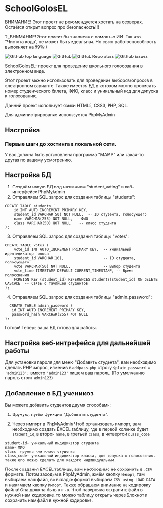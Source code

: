 # SchoolGolosEL

ВНИМАНИЕ! Этот проект не рекомендуется хостить на серверах. Остаётся открыт вопрос про безопасность!!!

2_ВНИМАНИЕ! Этот проект был написан с помощью ИИ. Так что "Чистота кода", не может быть идеальная. Но свою работоспособность выполняет на 99%:)
<!--Блок информации о репозитории в бейджах-->
![GitHub top language](https://img.shields.io/github/languages/top/noyokin/SchoolGolosEL)
![GitHub](https://img.shields.io/github/license/noyokin/SchoolGolosEL)
![GitHub Repo stars](https://img.shields.io/github/stars/noyokin/SchoolGolosEL)
![GitHub issues](https://img.shields.io/github/issues/noyokin/SchoolGolosEL)

SchoolGolosEL- проект для проведение школьного голосования в электронном виде. 

Этот проект можно использовать для проведение выборов/опросов в электронном варианте. Также имеется БД в котором можно прописать номер студенческого билета, ФИО, класс и уникальный код для допуска к голосованию.

Данный проект использует языки HTML5, CSS3, PHP, SQL.

Для администрирование используется PhpMyAdmin
##


## Настройка
### Первые шаги до хостинга в локальной сети.
У вас должна быть установлена программа "MAMP" или какая-то другая по вашему усмотрению.

## Настройка БД
1. Создаём новую БД под названием "student_voting" в веб-интерфейсе PhpMyAdmin
2. Отправляем SQL запрос для создания таблицы "students":
```
CREATE TABLE students (
    id INT AUTO_INCREMENT PRIMARY KEY,
    student_id VARCHAR(50) NOT NULL,  -- ID студента, голосующего
    name VARCHAR(255) NOT NULL,  --ФИО
    class VARCHAR(50) NOT NULL    -- класс студента
);
```
3. Отправляем SQL запрос для создания таблицы "votes":
```
CREATE TABLE votes (
    vote_id INT AUTO_INCREMENT PRIMARY KEY,  -- Уникальный идентификатор голоса
    student_id VARCHAR(10),                  -- ID студента, голосующего
    vote VARCHAR(50) NOT NULL,               -- Выбор студента
    vote_time TIMESTAMP DEFAULT CURRENT_TIMESTAMP, -- Время голосования
    FOREIGN KEY (student_id) REFERENCES students(student_id) ON DELETE CASCADE  -- Связь с таблицей студентов
);
```

4. Отправляем SQL запрос для создания таблицы "admin_password":
 ```
   CREATE TABLE admin_password (
    id INT AUTO_INCREMENT PRIMARY KEY,
    password_hash VARCHAR(255) NOT NULL
);
```

Готово! Теперь ваша БД готова для работы.



## Настройка веб-интрефейса для дальнейшей работы
Для установки пароля для меню "Добавить студента", вам необходимо сделать PHP запрос, изменив в ```addpass.php``` строку ```$plain_password = 'admin123';```  вместо ```'admin123'``` пишем ваш пароль. (По умолчанию пароль стоит ```admin123```)

## Добавление в БД учеников
 Вы можете добавить студентов двумя способами:

1. Вручую, путём функции "Добавить студента".

2. Через импорт в PhpMyAdmin
Чтоб организовать импорт, вам необходимо создать EXCEL таблицу, где в первой колонке будет ```student_id```, в второй ```name```, в третьей ```class```, в четвёртой ```сlass_code```
```
student-id- уникальный индификатор студента
name- ФИО
class- группа или класс студента
class_code- уникальный индификатор класса, для допуска к голосованию. также его можно сделать для каждого индивидуальным.
```
После создания EXCEL таблицы, вам необходимо её сохранить в ```.CSV``` формате. Потом заходим в PhpMyAdmin, жмём кнопку ```Импорт```, там выбираем наш файл, во вкладке формат выбираем ```CSV using LOAD DATA``` и нажимаем кнопку ```Импорт```. Также обращаем внимание на кодировку файла! Она должна быть ```UTF-8```. Чтоб наверняка сохранить файл в нужной нам кодировке, то можно таблицу открыть через Блокнот и сохранить нам файл в нужной кодировке.
